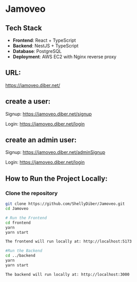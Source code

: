 # Jamoveo 

## Tech Stack

- **Frontend**: React + TypeScript  
- **Backend**: NestJS + TypeScript  
- **Database**: PostgreSQL  
- **Deployment**: AWS EC2 with Nginx reverse proxy

## URL:
https://jamoveo.diber.net/

## create a user:
Signup:
https://jamoveo.diber.net/signup

Login:
https://jamoveo.diber.net/login

## create an admin user:

Signup:
https://jamoveo.diber.net/adminSignup

Login:
https://jamoveo.diber.net/login




## How to Run the Project Locally:

### Clone the repository

```bash
git clone https://github.com/ShellyDiber/Jamoveo.git
cd Jamoveo 

# Run the Frontend
cd frontend
yarn
yarn start

The frontend will run locally at: http://localhost:5173

#Run the Backend
cd ../backend
yarn
yarn start

The backend will run locally at: http://localhost:3000


